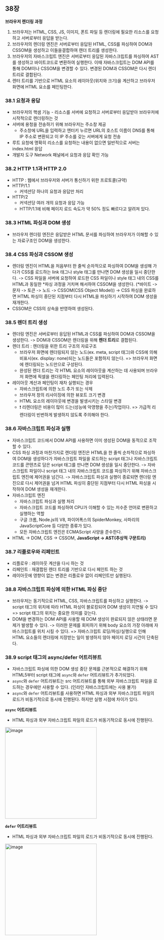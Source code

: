 ## 38장

**브라우저 렌더링 과정**

1. 브라우저는 HTML, CSS, JS, 이미지, 폰트 파일 등 렌더링에 필요한 리소스를 요청하고 서버로부터 응답을 받는다.
2. 브라우저의 렌더링 엔진은 서버로부터 응답된 HTML, CSS를 파싱하여 DOM과 CSSOM을 생성하고 이들을결합하여 렌더 트리를 생성한다.
3. 브라우저의 자바스크립트 엔진은 서버로부터 응답된 자바스크립트를 파싱하여 AST를 생성하고 바이트코드로 변환하여 실행한다. 이때 자바스크립트는 DOM API를 통해 DOM이나 CSSOM을 변경할 수 있다. 변경된 DOM과 CSSOM은 다시 렌더 트리로 결합된다.
4. 렌터 트리를 기반으로 HTML 요소의 레이아웃(위치와 크기)을 계산하고 브라우저 화면에 HTML 요소를 페인팅한다.

### 38.1 요청과 응답

- 브라우저의 핵샘 기능 - 리소스를 서버에 요청하고 서버로부터 응답받아 브라우저에 시작적으로 렌더링하는 것
- 서버에 용청을 전송하기 위해 브라우저는 주소창 제공
  - 주소창에 URL을 입력하고 엔터키 누르면 URL의 호스트 이름이 DNS를 통해 IP 주소로 변환되고 이 IP 주소를 갖는 서버에게 요청 전송
- 루트 요청에 명확히 리소스를 요청하는 내용이 없으면 일반적으로 서버는 index.html 응답
- 개발자 도구 Network 패널에서 요청과 응답 확인 가능

### 38.2 HTTP 1.1과 HTTP 2.0

- HTTP : 웹에서 브라우저와 서버가 통신하기 위한 프로토콜(규약)
- HTTP/1.1
  - 커넥션당 하나의 요청과 응답만 처리
- HTTP/2
  - 커넥션당 여러 개의 요청과 응답 가능
  - HTTP/1.1에 비해 페이지 로드 속도가 약 50% 정도 빠르다고 알려져 있다.

### 38.3 HTML 파싱과 DOM 생성

- 브라우저 렌더링 엔진은 응답받은 HTML 문서를 파싱하여 브라우저가 이해할 수 있는 자료구조인 DOM을 생성한다.

### 38.4 CSS 파싱과 CSSOM 생성

- 렌더링 엔진이 HTML을 처음부터 한 줄씩 순차적으로 파싱하여 DOM을 생성해 가다가
  CSS를 로드하는 link 태그나 style 태그를 만나면 DOM 생성을 일시 중단한다.
  -> CSS 파일을 서버에 요청하여 로드한 CSS 파일이나 style 태그 내의 CSS를 HTML과 동일한 \*파싱 과정을 거치며 해서하여 CSSOM을 생성한다.
  (\*바이트 -> 문자 -> 토큰 -> 노드 -> CSSOM(CSS Object Model))
  -> CSS 파싱을 완료하면 HTML 파싱이 중단된 지점부터 다시 HTML을 파싱하기 시작하여 DOM 생성을 재개한다.
- CSSOM은 CSS의 상속을 반영하여 생성된다.

### 38.5 렌더 트리 생성

- 렌더링 엔진은 서버로부터 응답된 HTML과 CSS를 파싱하여 DOM과 CSSOM을 생성한다.
  -> DOM과 CSSOM은 렌더링을 위해 **렌더 트리**로 결합된다.
- 렌더 트리 : 렌더링을 위한 트리 구조의 자료구조
  - 브라우저 화면에 렌더링되지 않는 노드(ex. meta, script 태그)와 CSS에 의해 비표시(ex. display: none)되는 노드들은 포함하지 않는다.
    => 브라우저 화면에 렌더링되는 노드만으로 구성된다.
  - 완성된 렌더 트리는 각 HTML 요소의 레이아웃을 계산하는 데 사용되며 브라우저 화면에 픽셀을 렌더링하는 페인팅 처리에 입력된다.
- 레이아웃 계산과 페인팅이 재차 실행되는 경우
  - 자바스크립트에 의한 노드 추가 또는 삭제
  - 브라우저 창의 리사이징에 의한 뷰포트 크기 변경
  - HTML 요소의 레이아웃에 변경을 발생시키는 스타일 변경
  - ❗️ 리렌더링은 비용이 많이 드는(성능에 악영향을 주는)작업이다. => 가급적 리렌더링이 빈번하게 발생하지 않도록 주의해야 한다.

### 38.6 자바스크립트 파싱과 실행

- 자바스크립트 코드에서 DOM API를 사용하면 이미 생성된 DOM을 동적으로 조작할 수 있다.
- CSS 파싱 과정과 마찬가지로 렌더링 엔진은 HTML을 한 줄씩 순차적으로 파싱하여 DOM을 생성하다가
  자바스크립트 파일을 로드하는 script 태그나 자바스크립트 코드를 콘텐츠로 담은 script 태그를 만나면 DOM 생성을 일시 중단한다.
  -> 자바스크립트 파일이나 script 태그 내의 자바스크립트 코드를 파싱하기 위해 자바스크립트 엔진에 제어권을 넘긴다.
  -> 자바스크립트 파싱과 실행이 종료되면 렌더링 엔진으로 다시 제어권을 넘겨 HTML 파싱이 중단된 지점부터 다시 HTML 파싱을 시작하여 DOM 생성을 재개한다.
- 자바스크립트 엔진
  - 자바스크립트 파싱과 실행 처리
  - 자바스크립트 코드를 파싱하여 CPU가 이해할 수 있는 저수준 언어로 변환하고 실행하는 역할
  - 구글 크롬, Node.js의 V8, 파이어폭스의 SpiderMonkey, 사파리의 JavaScriptCore 등 다양한 종류가 있다.
  - 모든 자바스크립트 엔진은 ECMAScript 사양을 준수한다.
- HTML -> DOM, CSS -> CSSOM, **JavaScript -> AST(추상적 구문트리)**

### 38.7 리플로우와 리페인트

- 리플로우 : 레이아웃 계산을 다시 하는 것
- 리페인트 : 재결합된 렌더 트리를 기반으로 다시 페인트 하는 것
- 레이아웃에 영향이 없는 변경은 리플로우 없이 리페인트만 실행된다.

### 38.8 자바스크립트 파싱에 의한 HTML 파싱 중단

- 브라우저는 동기적으로 HTML, CSS, 자바스크립트를 파싱하고 실행한다.
  -> script 태그의 위치에 따라 HTML 파싱이 블로킹되어 DOM 생성이 지연될 수 있다
  => script 태그의 위치는 중요한 의미를 갖는다.
- DOM을 변경하는 DOM API를 사용할 때 DOM 생성이 완료되지 않은 상태라면 문제가 발생할 수 있다.
  -> 이러한 문제를 회피하기 위해 body 요소의 가장 아래에 자바스크립트를 위치 시킬 수 있다.
  => 자바스크립트 로딩/파싱/실행으로 인해 HTML 요소들의 렌더링에 지장받는 일이 발생하지 않아 페이지 로딩 시간이 단축된다.

### 38.9 script 태그의 async/defer 어트리뷰트

- 자바스크립트 파싱에 의한 DOM 생성 중단 문제를 근본적으로 해결하기 위해
  HTML5부터 script 태그에 `async`와 `defer` 어트리뷰트가 추가되었다.
- `async`와 `defer` 어트리뷰트는 src 어트리뷰트를 통해 외부 자바스크립트 파일을 로드하는 경우에만 사용할 수 있다. (인라인 자바스크립트에는 사용 불가)
- `async`와 `defer` 어트리뷰트를 사용하면 HTML 파싱과 외부 자바스크립트 파일의 로드가 비동기적으로 동시에 진행된다. 하지만 실행 시점에 차이가 있다.

**`async` 어트리뷰트**

- HTML 파싱과 외부 자바스크립트 파일의 로드가 비동기적으로 동시에 진행된다.

<img width="300" alt="image" src="https://github.com/Next-by-Next/Javascript-Deep-Dive-Study/assets/78250089/3217ade6-9071-4bf6-b6f7-5f65eb201821">

**`defer` 어트리뷰트**

- HTML 파싱과 외부 자바스크립트 파일의 로드가 비동기적으로 동시에 진행된다.

<img width="300" alt="image" src="https://github.com/Next-by-Next/Javascript-Deep-Dive-Study/assets/78250089/3dc623d1-cd33-4222-a5b2-f894f3859c82">
